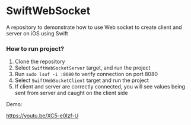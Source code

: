 # SwiftWebSocket
A repository to demonstrate how to use Web socket to create client and server on iOS using Swift

### How to run project?

1. Clone the repository
2. Select `SwiftWebSocketServer` target, and run the project
3. Run `sudo lsof -i :8080` to verify connection on port 8080
4. Select `SwiftWebSocketClient` target and run the project
5. If client and server are correctly connected, you will see values being sent from server and caught on the client side

Demo:

https://youtu.be/XC5-e0Izf-U
